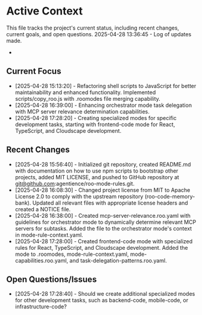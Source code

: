 # Active Context

This file tracks the project's current status, including recent changes, current goals, and open questions.
2025-04-28 13:36:45 - Log of updates made.

*

## Current Focus

* [2025-04-28 15:13:20] - Refactoring shell scripts to JavaScript for better maintainability and enhanced functionality. Implemented scripts/copy_roo.js with .roomodes file merging capability.
* [2025-04-28 16:39:00] - Enhancing orchestrator mode task delegation with MCP server relevance determination capabilities.
* [2025-04-28 17:28:20] - Creating specialized modes for specific development tasks, starting with frontend-code mode for React, TypeScript, and Cloudscape development.

## Recent Changes

* [2025-04-28 15:56:40] - Initialized git repository, created README.md with documentation on how to use npm scripts to bootstrap other projects, added MIT LICENSE, and pushed to GitHub repository at git@github.com:agentience/roo-mode-rules.git.
* [2025-04-28 16:08:30] - Changed project license from MIT to Apache License 2.0 to comply with the upstream repository (roo-code-memory-bank). Updated all relevant files with appropriate license headers and created a NOTICE file.
* [2025-04-28 16:38:00] - Created mcp-server-relevance.roo.yaml with guidelines for orchestrator mode to dynamically determine relevant MCP servers for subtasks. Added the file to the orchestrator mode's context in mode-rule-context.yaml.
* [2025-04-28 17:28:00] - Created frontend-code mode with specialized rules for React, TypeScript, and Cloudscape development. Added the mode to .roomodes, mode-rule-context.yaml, mode-capabilities.roo.yaml, and task-delegation-patterns.roo.yaml.

## Open Questions/Issues

* [2025-04-28 17:28:40] - Should we create additional specialized modes for other development tasks, such as backend-code, mobile-code, or infrastructure-code?